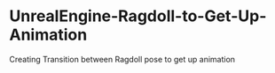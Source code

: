 # UnrealEngine-Ragdoll-to-Get-Up-Animation
Creating Transition between Ragdoll pose to get up animation
